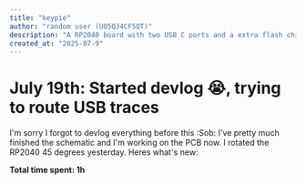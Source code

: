 ```yaml
---
title: "keypie"
author: "random user (U05QJ4CF5QT)"
description: "A RP2040 board with two USB C ports and a extra flash chip!"
created_at: "2025-07-9"
---
```



# July 19th: Started devlog :sob:, trying to route USB traces
I'm sorry I forgot to devlog everything before this :Sob:
I've pretty much finished the schematic and I'm working on the PCB now.
I rotated the RP2040 45 degrees yesterday.
Heres what's new:


**Total time spent: 1h**
